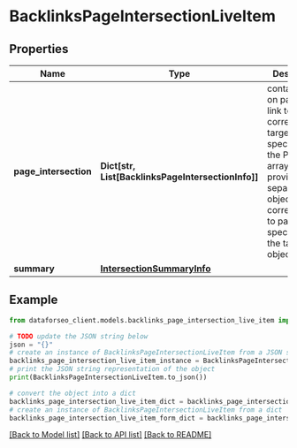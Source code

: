 # BacklinksPageIntersectionLiveItem


## Properties

Name | Type | Description | Notes
------------ | ------------- | ------------- | -------------
**page_intersection** | **Dict[str, List[BacklinksPageIntersectionInfo]]** | contains data on pages that link to the corresponding targets specified in the POST array data is provided in separate objects corresponding to pages specified in the targets object | [optional] 
**summary** | [**IntersectionSummaryInfo**](IntersectionSummaryInfo.md) |  | [optional] 

## Example

```python
from dataforseo_client.models.backlinks_page_intersection_live_item import BacklinksPageIntersectionLiveItem

# TODO update the JSON string below
json = "{}"
# create an instance of BacklinksPageIntersectionLiveItem from a JSON string
backlinks_page_intersection_live_item_instance = BacklinksPageIntersectionLiveItem.from_json(json)
# print the JSON string representation of the object
print(BacklinksPageIntersectionLiveItem.to_json())

# convert the object into a dict
backlinks_page_intersection_live_item_dict = backlinks_page_intersection_live_item_instance.to_dict()
# create an instance of BacklinksPageIntersectionLiveItem from a dict
backlinks_page_intersection_live_item_form_dict = backlinks_page_intersection_live_item.from_dict(backlinks_page_intersection_live_item_dict)
```
[[Back to Model list]](../README.md#documentation-for-models) [[Back to API list]](../README.md#documentation-for-api-endpoints) [[Back to README]](../README.md)


